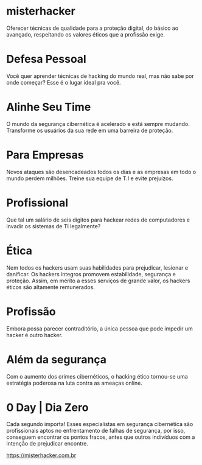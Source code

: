 # misterhacker
Oferecer técnicas de qualidade para a proteção digital, do básico ao avançado, respeitando os valores éticos que a profissão exige.

# Defesa Pessoal
Você quer aprender técnicas de hacking do mundo real, mas não sabe por onde começar? Esse é o lugar ideal pra você.

# Alinhe Seu Time
O mundo da segurança cibernética é acelerado e está sempre mudando. Transforme os usuários da sua rede em uma barreira de proteção.

# Para Empresas
Novos ataques são desencadeados todos os dias e as empresas em todo o mundo perdem milhões. Treine sua equipe de T.I e evite prejuízos.

# Profissional
Que tal um salário de seis dígitos para hackear redes de computadores e invadir os sistemas de TI legalmente?

# Ética
Nem todos os hackers usam suas habilidades para prejudicar, lesionar e danificar. Os hackers íntegros promovem estabilidade, segurança e proteção. Assim, em mérito a esses serviços de grande valor, os hackers éticos são altamente remunerados.

# Profissão
Embora possa parecer contraditório, a única pessoa que pode impedir um hacker é outro hacker.

# Além da segurança
Com o aumento dos crimes cibernéticos, o hacking ético tornou-se uma estratégia poderosa na luta contra as ameaças online.

# 0 Day | Dia Zero
Cada segundo importa! Esses especialistas em segurança cibernética são profissionais aptos no enfrentamento de falhas de segurança, por isso, conseguem encontrar os pontos fracos, antes que outros indivíduos com a intenção de prejudicar encontre.

https://misterhacker.com.br
